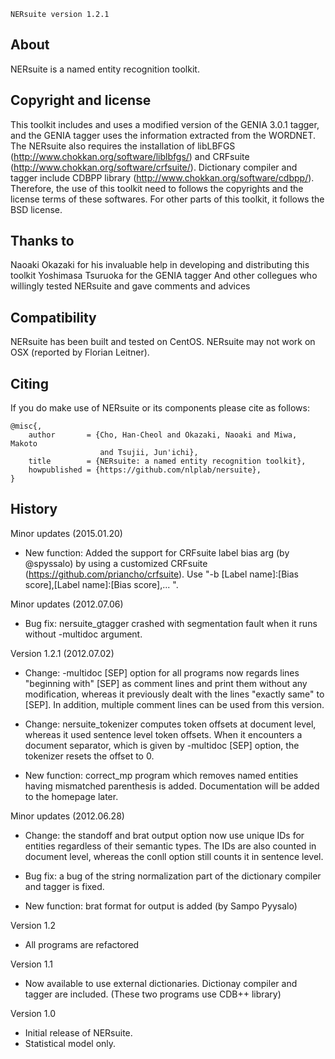     NERsuite version 1.2.1


## About ##
 NERsuite is a named entity recognition toolkit.


## Copyright and license ##
 This toolkit includes and uses a modified version of the GENIA 3.0.1 tagger, and 
the GENIA tagger uses the information extracted from the WORDNET. The NERsuite also 
requires the installation of libLBFGS (http://www.chokkan.org/software/liblbfgs/) 
and CRFsuite (http://www.chokkan.org/software/crfsuite/). Dictionary compiler and 
tagger include CDBPP library (http://www.chokkan.org/software/cdbpp/). Therefore, 
the use of this toolkit need to follows the copyrights and the license terms of 
these softwares. For other parts of this toolkit, it follows the BSD license.


## Thanks to ##
 Naoaki Okazaki for his invaluable help in developing and distributing this toolkit
Yoshimasa Tsuruoka for the GENIA tagger
And other collegues who willingly tested NERsuite and gave comments and advices


## Compatibility ##
 NERsuite has been built and tested on CentOS.
 NERsuite may not work on OSX (reported by Florian Leitner).


## Citing ##

If you do make use of NERsuite or its components please cite as follows:

    @misc{,
        author       = {Cho, Han-Cheol and Okazaki, Naoaki and Miwa, Makoto 
                        and Tsujii, Jun'ichi},
        title        = {NERsuite: a named entity recognition toolkit},
        howpublished = {https://github.com/nlplab/nersuite},
    }


## History ##

Minor updates (2015.01.20)
  - New function: Added the support for CRFsuite label bias arg (by @spyssalo) by
                  using a customized CRFsuite (https://github.com/priancho/crfsuite).
                  Use "-b [Label name]:[Bias score],[Label name]:[Bias score],... ".


Minor updates (2012.07.06)
  - Bug fix: nersuite_gtagger crashed with segmentation fault when it runs without
              -multidoc argument.


Version 1.2.1 (2012.07.02)
  - Change: -multidoc [SEP] option for all programs now regards lines "beginning 
              with" [SEP] as comment lines and print them without any modification,
              whereas it previously dealt with the lines "exactly same" to [SEP].
              In addition, multiple comment lines can be used from this version.
  
  - Change: nersuite_tokenizer computes token offsets at document level, whereas
              it used sentence level token offsets. When it encounters a document
              separator, which is given by -multidoc [SEP] option, the tokenizer
              resets the offset to 0.
  
  - New function: correct_mp program which removes named entities having mismatched
              parenthesis is added. Documentation will be added to the homepage
              later.


Minor updates (2012.06.28)
  - Change: the standoff and brat output option now use unique IDs for entities 
              regardless of their semantic types. The IDs are also counted in 
              document level, whereas the conll option still counts it in sentence 
              level.

  - Bug fix: a bug of the string normalization part of the dictionary compiler and 
              tagger is fixed.
  
  - New function: brat format for output is added (by Sampo Pyysalo)


Version 1.2
  - All programs are refactored


Version 1.1
  - Now available to use external dictionaries. Dictionay compiler and tagger are
    included. (These two programs use CDB++ library)


Version 1.0
  - Initial release of NERsuite.
  - Statistical model only.
  
